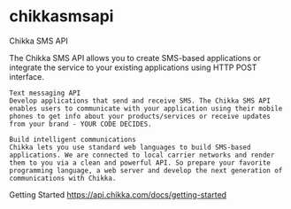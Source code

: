 chikkasmsapi
============

Chikka SMS API

The Chikka SMS API allows you to create SMS-based applications or integrate the service to your existing applications using HTTP POST interface.

    Text messaging API
    Develop applications that send and receive SMS. The Chikka SMS API enables users to communicate with your application using their mobile phones to get info about your products/services or receive updates from your brand - YOUR CODE DECIDES.
    
    Build intelligent communications
    Chikka lets you use standard web languages to build SMS-based applications. We are connected to local carrier networks and render them to you via a clean and powerful API. So prepare your favorite programming language, a web server and develop the next generation of communications with Chikka.
    
Getting Started
https://api.chikka.com/docs/getting-started



